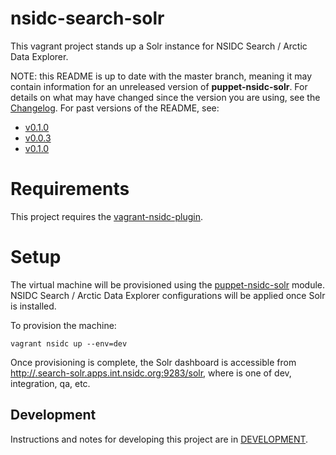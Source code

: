 # nsidc-search-solr

This vagrant project stands up a Solr instance for NSIDC Search / Arctic Data
Explorer.

NOTE: this README is up to date with the master branch, meaning it may contain
information for an unreleased version of **puppet-nsidc-solr**. For details on what
may have changed since the version you are using, see the
[Changelog](https://bitbucket.org/nsidc/puppet-nsidc-solr/src/master/CHANGELOG.md). For
past versions of the README, see:

* [v0.1.0](https://bitbucket.org/nsidc/vagrant-nsidc-plugin/src/v0.1.0/?at=v0.1.0)
* [v0.0.3](https://bitbucket.org/nsidc/vagrant-nsidc-plugin/src/v0.0.3/?at=v0.0.3)
* [v0.1.0](https://bitbucket.org/nsidc/vagrant-nsidc-plugin/src/v0.1.0/?at=v0.1.0)


# Requirements

This project requires the
[vagrant-nsidc-plugin](https://bitbucket.org/nsidc/vagrant-nsidc-plugin).

# Setup

The virtual machine will be provisioned using the
[puppet-nsidc-solr](https://bitbucket.org/nsidc/puppet-nsidc-solr) module.
NSIDC Search / Arctic Data Explorer configurations will be applied once Solr is
installed.

To provision the machine:
```shell
vagrant nsidc up --env=dev
```

Once provisioning is complete, the Solr dashboard is accessible from
[http://<environment>.search-solr.apps.int.nsidc.org:9283/solr](), where
<environment> is one of dev, integration, qa, etc.

## Development

Instructions and notes for developing this project are in
[DEVELOPMENT](https://bitbucket.org/nsidc/puppet-nsidc-solr/src/master/DEVELOPMENT.md).
